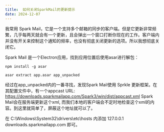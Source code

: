 ```yaml
---
title:  如何关闭SparkMail的更新提示
date: 2024-12-07
---
```


我常用 Spark Mail，它是一个支持多个邮箱的同步的客户端。但是它更新非常频繁，几乎每两天就会有一个更新，且会弹出一个窗口打断你现在的工作。客户端内并没有开关来控制这个通知的频率，也没有彻底关闭更新的选项。所以我想彻底关闭它。

Spark Mail 是一个Electron应用，找到应用位置后使用asar进行解包：
```shell
npm install -g asar

asar extract app.asar app_unpacked
```

经过在app_unpacked内的一番寻找，发现Spark Mail使用 Sprkle 更新框架。在其配置文件中，有一个appcast URL: https://downloads.sparkmailapp.com/Spark3/win/dist/appcast.xml Spark Mail会在服务端更新这个xml, 而我们本地的客户端会不定时地检查这个xml的内容。到这里就简单了，屏蔽这个地址就可以了。

在 C:\Windows\System32\drivers\etc\hosts 内添加 127.0.0.1 downloads.sparkmailapp.com 即可。